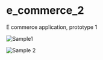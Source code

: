 # e_commerce_2

E commerce application, prototype 1


![Sample1](https://github.com/Mostafa-Mohamed4932/e_commerce_prototype/assets/125306561/9e84dd49-c578-4b3a-8b41-d6f163883ef5)

![Sample 2](https://github.com/Mostafa-Mohamed4932/e_commerce_prototype/assets/125306561/bf7d4c1e-b621-4851-b0ea-b6c9f864d739)

